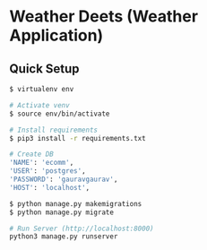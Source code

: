 # Weather Deets (Weather Application)

## Quick Setup

``` bash
$ virtualenv env

# Activate venv
$ source env/bin/activate

# Install requirements
$ pip3 install -r requirements.txt

# Create DB
'NAME': 'ecomm',
'USER': 'postgres',
'PASSWORD': 'gauravgaurav',
'HOST': 'localhost',

$ python manage.py makemigrations
$ python manage.py migrate

# Run Server (http://localhost:8000)
python3 manage.py runserver
```

